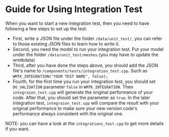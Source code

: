 # Guide for Using Integration Test

When you want to start a new integration test, then you need to have following a few steps to set up the test.

- First, write a JSON file under the folder `/data/unit_test/`, you can refer to those existing JSON files to learn how to write it.
- Second, you need the model to run your integration test. Put your model under the folder `/data/unit_test/meshes`.(you may have to update the wmtkdata)
- Third, after you have done the steps above, you should add the JSON file's name to `/components/tests/integration_test.cpp`. Such as `WMTK_INTEGRATION("YOUR TEST NAME", false);`
- Fourth, for the first time you run your integration test, you should set `DO_VALIDATION` parameter `false` in `WMTK_INTEGRATION`. Then `integraion_test.cpp` will generate the original performance of your code. After that, you should set the parameter as `true`. In the later integration test, `integraion_test.cpp` will compare the result with your original performance to make sure your new version code's performance always consistent with the original one.

NOTE: you can have a look at the `integrations_test.cpp` to get more details if you want.